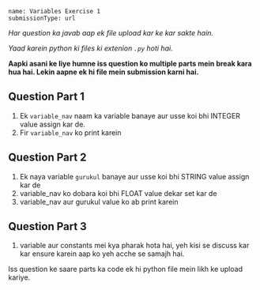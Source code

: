 ```ngMeta
name: Variables Exercise 1
submissionType: url
```

*Har question ka javab aap ek file upload kar ke kar sakte hain.*

*Yaad karein python ki files ki extenion `.py` hoti hai.*

**Aapki asani ke liye humne iss question ko multiple parts mein break kara hua hai. Lekin aapne ek hi file mein submission karni hai.**

## Question Part 1

1. Ek `variable_nav` naam ka variable banaye aur usse koi bhi INTEGER value assign kar de.
2. Fir `variable_nav` ko print karein

## Question Part 2

1. Ek naya variable `gurukul` banaye aur usse koi bhi STRING value assign kar de
2. variable_nav ko dobara koi bhi FLOAT value dekar set kar de
3. variable_nav aur gurukul value ko ab print karein

## Question Part 3

1. variable aur constants mei kya pharak hota hai, yeh kisi se discuss kar kar ensure karein aap ko yeh acche se samajh hai.

Iss question ke saare parts ka code ek hi python file mein likh ke upload kariye.
